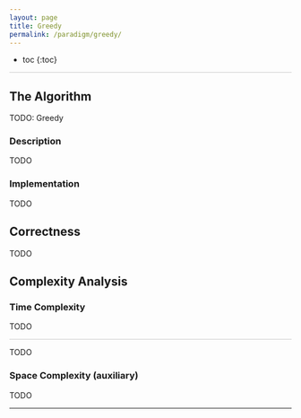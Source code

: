 ```yaml
---
layout: page
title: Greedy
permalink: /paradigm/greedy/
---
```


* toc
{:toc}

<hr style="height:1px; border:none; color:#ccc; background-color:#ccc;">

## The Algorithm

TODO: Greedy

### Description

TODO

### Implementation

TODO

## Correctness

TODO

## Complexity Analysis

### Time Complexity

TODO

<hr style="height:1px; border:none; color:#ccc; background-color:#ccc;">

TODO

### Space Complexity (auxiliary)

TODO

---